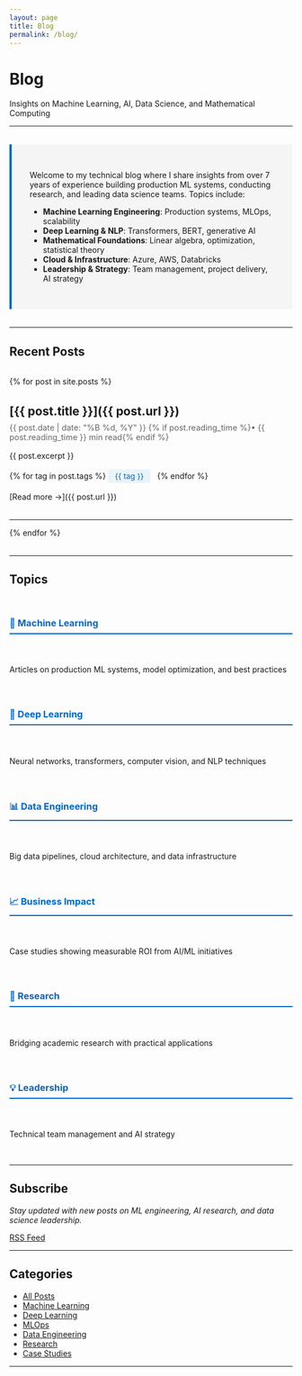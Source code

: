 ```yaml
---
layout: page
title: Blog
permalink: /blog/
---
```


# Blog

Insights on Machine Learning, AI, Data Science, and Mathematical Computing

---

<div class="blog-intro" markdown="1">

Welcome to my technical blog where I share insights from over 7 years of experience building production ML systems, conducting research, and leading data science teams. Topics include:

- **Machine Learning Engineering**: Production systems, MLOps, scalability
- **Deep Learning & NLP**: Transformers, BERT, generative AI
- **Mathematical Foundations**: Linear algebra, optimization, statistical theory
- **Cloud & Infrastructure**: Azure, AWS, Databricks
- **Leadership & Strategy**: Team management, project delivery, AI strategy

</div>

---

## Recent Posts

<div class="posts-list" markdown="1">

{% for post in site.posts %}
<article class="post-preview" markdown="1">

## [{{ post.title }}]({{ post.url }})

<div class="post-meta">
{{ post.date | date: "%B %d, %Y" }} {% if post.reading_time %}• {{ post.reading_time }} min read{% endif %}
</div>

{{ post.excerpt }}

<div class="post-tags">
{% for tag in post.tags %}
<span class="tag">{{ tag }}</span>
{% endfor %}
</div>

[Read more →]({{ post.url }})

</article>

<hr>

{% endfor %}

</div>

---

## Topics

<div class="topics-grid" markdown="1">

### 🤖 Machine Learning
Articles on production ML systems, model optimization, and best practices

### 🧠 Deep Learning
Neural networks, transformers, computer vision, and NLP techniques

### 📊 Data Engineering
Big data pipelines, cloud architecture, and data infrastructure

### 📈 Business Impact
Case studies showing measurable ROI from AI/ML initiatives

### 🔬 Research
Bridging academic research with practical applications

### 💡 Leadership
Technical team management and AI strategy

</div>

---

## Subscribe

*Stay updated with new posts on ML engineering, AI research, and data science leadership.*

[RSS Feed](/feed.xml)

---

## Categories

- [All Posts](/blog/)
- [Machine Learning](/blog/category/machine-learning/)
- [Deep Learning](/blog/category/deep-learning/)
- [MLOps](/blog/category/mlops/)
- [Data Engineering](/blog/category/data-engineering/)
- [Research](/blog/category/research/)
- [Case Studies](/blog/category/case-studies/)

---

<style>
.blog-intro {
  background: #f5f5f5;
  padding: 2rem;
  border-left: 4px solid #0066cc;
  margin: 2rem 0;
}

.posts-list {
  margin: 2rem 0;
}

.post-preview {
  margin: 2rem 0;
}

.post-preview h2 {
  margin-bottom: 0.5rem;
}

.post-meta {
  color: #666;
  font-size: 0.9rem;
  margin-bottom: 1rem;
}

.post-tags {
  margin: 1rem 0;
}

.tag {
  display: inline-block;
  background: #e8f4f8;
  color: #0066cc;
  padding: 0.25rem 0.75rem;
  border-radius: 3px;
  font-size: 0.85rem;
  margin-right: 0.5rem;
}

.topics-grid {
  display: grid;
  grid-template-columns: repeat(auto-fit, minmax(250px, 1fr));
  gap: 1.5rem;
  margin: 2rem 0;
}

.topics-grid h3 {
  color: #0066cc;
  border-bottom: 2px solid #0066cc;
  padding-bottom: 0.5rem;
}

@media (max-width: 768px) {
  .topics-grid {
    grid-template-columns: 1fr;
  }
}
</style>
